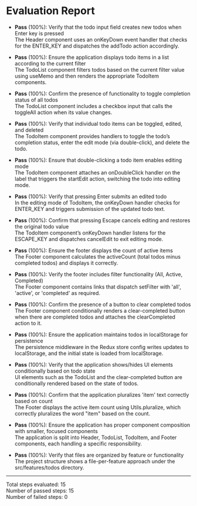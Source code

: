 # Evaluation Report

- **Pass** (100%): Verify that the todo input field creates new todos when Enter key is pressed  
  The Header component uses an onKeyDown event handler that checks for the ENTER_KEY and dispatches the addTodo action accordingly.

- **Pass** (100%): Ensure the application displays todo items in a list according to the current filter  
  The TodoList component filters todos based on the current filter value using useMemo and then renders the appropriate TodoItem components.

- **Pass** (100%): Confirm the presence of functionality to toggle completion status of all todos  
  The TodoList component includes a checkbox input that calls the toggleAll action when its value changes.

- **Pass** (100%): Verify that individual todo items can be toggled, edited, and deleted  
  The TodoItem component provides handlers to toggle the todo’s completion status, enter the edit mode (via double-click), and delete the todo.

- **Pass** (100%): Ensure that double-clicking a todo item enables editing mode  
  The TodoItem component attaches an onDoubleClick handler on the label that triggers the startEdit action, switching the todo into editing mode.

- **Pass** (100%): Verify that pressing Enter submits an edited todo  
  In the editing mode of TodoItem, the onKeyDown handler checks for ENTER_KEY and triggers submission of the updated todo text.

- **Pass** (100%): Confirm that pressing Escape cancels editing and restores the original todo value  
  The TodoItem component’s onKeyDown handler listens for the ESCAPE_KEY and dispatches cancelEdit to exit editing mode.

- **Pass** (100%): Ensure the footer displays the count of active items  
  The Footer component calculates the activeCount (total todos minus completed todos) and displays it correctly.

- **Pass** (100%): Verify the footer includes filter functionality (All, Active, Completed)  
  The Footer component contains links that dispatch setFilter with 'all', 'active', or 'completed' as required.

- **Pass** (100%): Confirm the presence of a button to clear completed todos  
  The Footer component conditionally renders a clear-completed button when there are completed todos and attaches the clearCompleted action to it.

- **Pass** (100%): Ensure the application maintains todos in localStorage for persistence  
  The persistence middleware in the Redux store config writes updates to localStorage, and the initial state is loaded from localStorage.

- **Pass** (100%): Verify that the application shows/hides UI elements conditionally based on todo state  
  UI elements such as the TodoList and the clear-completed button are conditionally rendered based on the state of todos.

- **Pass** (100%): Confirm that the application pluralizes 'item' text correctly based on count  
  The Footer displays the active item count using Utils.pluralize, which correctly pluralizes the word "item" based on the count.

- **Pass** (100%): Ensure the application has proper component composition with smaller, focused components  
  The application is split into Header, TodoList, TodoItem, and Footer components, each handling a specific responsibility.

- **Pass** (100%): Verify that files are organized by feature or functionality  
  The project structure shows a file-per-feature approach under the src/features/todos directory.

---

Total steps evaluated: 15  
Number of passed steps: 15  
Number of failed steps: 0
